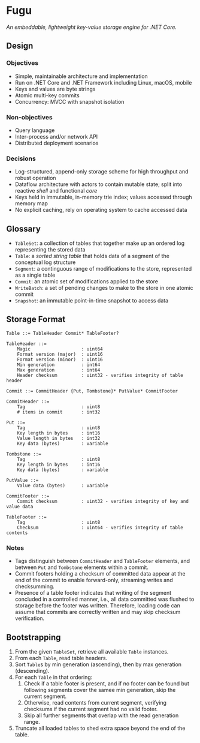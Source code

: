 # Fugu

*An embeddable, lightweight key-value storage engine for .NET Core.*

## Design

### Objectives

- Simple, maintainable architecture and implementation
- Run on .NET Core and .NET Framework including Linux, macOS, mobile
- Keys and values are byte strings
- Atomic multi-key commits
- Concurrency: MVCC with snapshot isolation

### Non-objectives

- Query language
- Inter-process and/or network API
- Distributed deployment scenarios

### Decisions

- Log-structured, append-only storage scheme for high throughput and robust operation
- Dataflow architecture with actors to contain mutable state; split into reactive *shell* and functional *core*
- Keys held in immutable, in-memory trie index; values accessed through memory map
- No explicit caching, rely on operating system to cache accessed data

## Glossary

- `TableSet`: a collection of tables that together make up an ordered log representing the stored data
- `Table`: a *sorted string table* that holds data of a segment of the conceptual log structure
- `Segment`: a continguous range of modifications to the store, represented as a single table
- `Commit`: an atomic set of modifications applied to the store
- `WriteBatch`: a set of pending changes to make to the store in one atomic commit
- `Snapshot`: an immutable point-in-time snapshot to access data

## Storage Format

    Table ::= TableHeader Commit* TableFooter?

    TableHeader ::=
        Magic                   : uint64
        Format version (major)  : uint16
        Format version (minor)  : uint16
        Min generation          : int64
        Max generation          : int64
        Header checksum         : uint32 - verifies integrity of table header

    Commit ::= CommitHeader {Put, Tombstone}* PutValue* CommitFooter

    CommitHeader ::=
        Tag                     : uint8
        # items in commit       : int32

    Put ::=
        Tag                     : uint8
        Key length in bytes     : int16
        Value length in bytes   : int32
        Key data (bytes)        : variable

    Tombstone ::=
        Tag                     : uint8
        Key length in bytes     : int16
        Key data (bytes)        : variable

    PutValue ::=
        Value data (bytes)      : variable

    CommitFooter ::=
        Commit checksum         : uint32 - verifies integrity of key and value data

    TableFooter ::=
        Tag                     : uint8
        Checksum                : uint64 - verifies integrity of table contents

### Notes

- Tags distinguish between `CommitHeader` and `TableFooter` elements, and between `Put` and `Tombstone` elements within a commit.
- Commit footers holding a checksum of committed data appear at the end of the commit to enable forward-only, streaming writes and checksumming.
- Presence of a table footer indicates that writing of the segment concluded in a controlled manner, i.e., all data committed was flushed to storage before the footer was written. Therefore, loading code can assume that commits are correctly written and may skip checksum verification.

## Bootstrapping

1. From the given `TableSet`, retrieve all available `Table` instances.
2. From each `Table`, read table headers.
3. Sort `Table`s by min generation (ascending), then by max generation (descending).
4. For each `Table` in that ordering:
    1. Check if a table footer is present, and if no footer can be found but following segments cover the samee min generation, skip the current segment.
    2. Otherwise, read contents from current segment, verifying checksums if the current segment had no valid footer.
	3. Skip all further segments that overlap with the read generation range.
5. Truncate all loaded tables to shed extra space beyond the end of the table.
